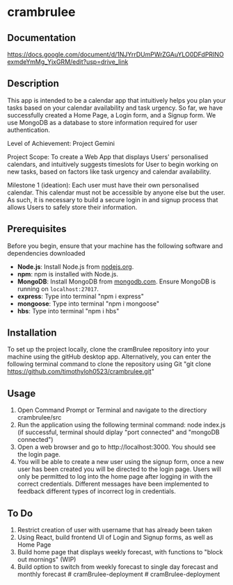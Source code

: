 # crambrulee

## Documentation
 
https://docs.google.com/document/d/1NJYrrDUmPWrZGAuYLO0DFdPRINOexmdeYmMg_YjxGRM/edit?usp=drive_link

## Description

This app is intended to be a calendar app that intuitively helps you plan your tasks based on your calendar availability and task urgency.
So far, we have successfully created a Home Page, a Login form, and a Signup form.
We use MongoDB as a database to store information required for user authentication.

Level of Achievement: Project Gemini

Project Scope: To create a Web App that displays Users' personalised calendars, and intuitively suggests timeslots for User to begin working on new tasks, based on factors like task urgency and calendar availability.

Milestone 1 (ideation): Each user must have their own personalised calendar. This calendar must not be accessible by anyone else but the user. As such, it is necessary to build a secure login in and signup process that allows Users to safely store their information.

## Prerequisites

Before you begin, ensure that your machine has the following software and dependencies downloaded

- **Node.js**: Install Node.js from [nodejs.org](https://nodejs.org/).
- **npm**: npm is installed with Node.js.
- **MongoDB**: Install MongoDB from [mongodb.com](https://www.mongodb.com/). Ensure MongoDB is running on `localhost:27017`.
- **express**: Type into terminal "npm i express"
- **mongoose**: Type into terminal "npm i mongoose"
- **hbs**: Type into terminal "npm i hbs"

## Installation

To set up the project locally, clone the cramBrulee repository into your machine using the gitHub desktop app.
Alternatively, you can enter the following terminal command to clone the repository using Git
"git clone https://github.com/timothyloh0523/crambrulee.git"

## Usage

1. Open Command Prompt or Terminal and navigate to the directiory crambrulee/src
2. Run the application using the following terminal command: node index.js (if successful, terminal should diplay "port connected" and "mongoDB connected")
3. Open a web browser and go to http://localhost:3000. You should see the login page.
4. You will be able to create a new user using the signup form, once a new user has been created you will be directed to the login page. Users will only be permitted to log into the home page after logging in with the correct credentials. Different messages have been implemented to feedback different types of incorrect log in credentials.

## To Do

1. Restrict creation of user with username that has already been taken
2. Using React, build frontend UI of Login and Signup forms, as well as Home Page
3. Build home page that displays weekly forecast, with functions to "block out mornings" (WIP)
4. Build option to switch from weekly forecast to single day forecast and monthly forecast
#   c r a m B r u l e e - d e p l o y m e n t  
 #   c r a m B r u l e e - d e p l o y m e n t  
 